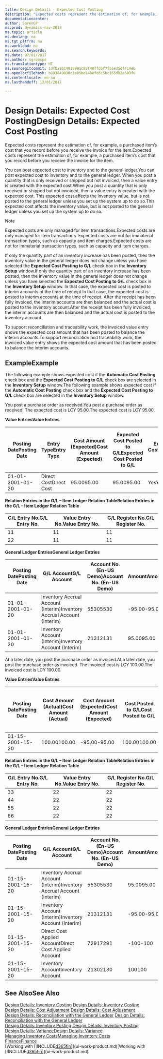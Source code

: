 ```yaml
---
title: Design Details - Expected Cost Posting
description: "Expected costs represent the estimation of, for example, a purchased item’s cost that you record before you receive the invoice for the item."
documentationcenter: 
author: SorenGP
ms.prod: dynamics-nav-2018
ms.topic: article
ms.devlang: na
ms.tgt_pltfrm: na
ms.workload: na
ms.search.keywords: 
ms.date: 07/01/2017
ms.author: sgroespe
ms.translationtype: HT
ms.sourcegitcommit: 1dfba8b14019991c95f40ffd5f7fbaed5df414eb
ms.openlocfilehash: b893849830c1e89be148efe6c5bc165d82a683f6
ms.contentlocale: en-au
ms.lasthandoff: 12/01/2017

---
```

# <a name="design-details-expected-cost-posting"></a><span data-ttu-id="09c52-103">Design Details: Expected Cost Posting</span><span class="sxs-lookup"><span data-stu-id="09c52-103">Design Details: Expected Cost Posting</span></span>
<span data-ttu-id="09c52-104">Expected costs represent the estimation of, for example, a purchased item’s cost that you record before you receive the invoice for the item.</span><span class="sxs-lookup"><span data-stu-id="09c52-104">Expected costs represent the estimation of, for example, a purchased item’s cost that you record before you receive the invoice for the item.</span></span>  

 <span data-ttu-id="09c52-105">You can post expected cost to inventory and to the general ledger.</span><span class="sxs-lookup"><span data-stu-id="09c52-105">You can post expected cost to inventory and to the general ledger.</span></span> <span data-ttu-id="09c52-106">When you post a quantity that is only received or shipped but not invoiced, then a value entry is created with the expected cost.</span><span class="sxs-lookup"><span data-stu-id="09c52-106">When you post a quantity that is only received or shipped but not invoiced, then a value entry is created with the expected cost.</span></span> <span data-ttu-id="09c52-107">This expected cost affects the inventory value, but is not posted to the general ledger unless you set up the system up to do so.</span><span class="sxs-lookup"><span data-stu-id="09c52-107">This expected cost affects the inventory value, but is not posted to the general ledger unless you set up the system up to do so.</span></span>  

> [!NOTE]  
>  <span data-ttu-id="09c52-108">Expected costs are only managed for item transactions.</span><span class="sxs-lookup"><span data-stu-id="09c52-108">Expected costs are only managed for item transactions.</span></span> <span data-ttu-id="09c52-109">Expected costs are not for immaterial transaction types, such as capacity and item charges.</span><span class="sxs-lookup"><span data-stu-id="09c52-109">Expected costs are not for immaterial transaction types, such as capacity and item charges.</span></span>  

 <span data-ttu-id="09c52-110">If only the quantity part of an inventory increase has been posted, then the inventory value in the general ledger does not change unless you have selected the **Expected Cost Posting to G/L** check box in the **Inventory Setup** window.</span><span class="sxs-lookup"><span data-stu-id="09c52-110">If only the quantity part of an inventory increase has been posted, then the inventory value in the general ledger does not change unless you have selected the **Expected Cost Posting to G/L** check box in the **Inventory Setup** window.</span></span> <span data-ttu-id="09c52-111">In that case, the expected cost is posted to interim accounts at the time of receipt.</span><span class="sxs-lookup"><span data-stu-id="09c52-111">In that case, the expected cost is posted to interim accounts at the time of receipt.</span></span> <span data-ttu-id="09c52-112">After the receipt has been fully invoiced, the interim accounts are then balanced and the actual cost is posted to the inventory account.</span><span class="sxs-lookup"><span data-stu-id="09c52-112">After the receipt has been fully invoiced, the interim accounts are then balanced and the actual cost is posted to the inventory account.</span></span>  

 <span data-ttu-id="09c52-113">To support reconciliation and traceability work, the invoiced value entry shows the expected cost amount that has been posted to balance the interim accounts.</span><span class="sxs-lookup"><span data-stu-id="09c52-113">To support reconciliation and traceability work, the invoiced value entry shows the expected cost amount that has been posted to balance the interim accounts.</span></span>  

## <a name="example"></a><span data-ttu-id="09c52-114">Example</span><span class="sxs-lookup"><span data-stu-id="09c52-114">Example</span></span>  
 <span data-ttu-id="09c52-115">The following example shows expected cost if the **Automatic Cost Posting** check box and the **Expected Cost Posting to G/L** check box are selected in the **Inventory Setup** window.</span><span class="sxs-lookup"><span data-stu-id="09c52-115">The following example shows expected cost if the **Automatic Cost Posting** check box and the **Expected Cost Posting to G/L** check box are selected in the **Inventory Setup** window.</span></span>  

 <span data-ttu-id="09c52-116">You post a purchase order as received.</span><span class="sxs-lookup"><span data-stu-id="09c52-116">You post a purchase order as received.</span></span> <span data-ttu-id="09c52-117">The expected cost is LCY 95.00.</span><span class="sxs-lookup"><span data-stu-id="09c52-117">The expected cost is LCY 95.00.</span></span>  

 <span data-ttu-id="09c52-118">**Value Entries**</span><span class="sxs-lookup"><span data-stu-id="09c52-118">**Value Entries**</span></span>  

|<span data-ttu-id="09c52-119">Posting Date</span><span class="sxs-lookup"><span data-stu-id="09c52-119">Posting Date</span></span>|<span data-ttu-id="09c52-120">Entry Type</span><span class="sxs-lookup"><span data-stu-id="09c52-120">Entry Type</span></span>|<span data-ttu-id="09c52-121">Cost Amount (Expected)</span><span class="sxs-lookup"><span data-stu-id="09c52-121">Cost Amount (Expected)</span></span>|<span data-ttu-id="09c52-122">Expected Cost Posted to G/L</span><span class="sxs-lookup"><span data-stu-id="09c52-122">Expected Cost Posted to G/L</span></span>|<span data-ttu-id="09c52-123">Expected Cost</span><span class="sxs-lookup"><span data-stu-id="09c52-123">Expected Cost</span></span>|<span data-ttu-id="09c52-124">Item Ledger Entry No.</span><span class="sxs-lookup"><span data-stu-id="09c52-124">Item Ledger Entry No.</span></span>|<span data-ttu-id="09c52-125">Entry No.</span><span class="sxs-lookup"><span data-stu-id="09c52-125">Entry No.</span></span>|  
|------------------|----------------|------------------------------|----------------------------------|-------------------|---------------------------|---------------|  
|<span data-ttu-id="09c52-126">01-01-20</span><span class="sxs-lookup"><span data-stu-id="09c52-126">01-01-20</span></span>|<span data-ttu-id="09c52-127">Direct Cost</span><span class="sxs-lookup"><span data-stu-id="09c52-127">Direct Cost</span></span>|<span data-ttu-id="09c52-128">95.00</span><span class="sxs-lookup"><span data-stu-id="09c52-128">95.00</span></span>|<span data-ttu-id="09c52-129">95.00</span><span class="sxs-lookup"><span data-stu-id="09c52-129">95.00</span></span>|<span data-ttu-id="09c52-130">Yes</span><span class="sxs-lookup"><span data-stu-id="09c52-130">Yes</span></span>|<span data-ttu-id="09c52-131">1</span><span class="sxs-lookup"><span data-stu-id="09c52-131">1</span></span>|<span data-ttu-id="09c52-132">1</span><span class="sxs-lookup"><span data-stu-id="09c52-132">1</span></span>|  

 <span data-ttu-id="09c52-133">**Relation Entries in the G/L – Item Ledger Relation Table**</span><span class="sxs-lookup"><span data-stu-id="09c52-133">**Relation Entries in the G/L – Item Ledger Relation Table**</span></span>  

|<span data-ttu-id="09c52-134">G/L Entry No.</span><span class="sxs-lookup"><span data-stu-id="09c52-134">G/L Entry No.</span></span>|<span data-ttu-id="09c52-135">Value Entry No.</span><span class="sxs-lookup"><span data-stu-id="09c52-135">Value Entry No.</span></span>|<span data-ttu-id="09c52-136">G/L Register No.</span><span class="sxs-lookup"><span data-stu-id="09c52-136">G/L Register No.</span></span>|  
|--------------------|---------------------|-----------------------|  
|<span data-ttu-id="09c52-137">1</span><span class="sxs-lookup"><span data-stu-id="09c52-137">1</span></span>|<span data-ttu-id="09c52-138">1</span><span class="sxs-lookup"><span data-stu-id="09c52-138">1</span></span>|<span data-ttu-id="09c52-139">1</span><span class="sxs-lookup"><span data-stu-id="09c52-139">1</span></span>|  
|<span data-ttu-id="09c52-140">2</span><span class="sxs-lookup"><span data-stu-id="09c52-140">2</span></span>|<span data-ttu-id="09c52-141">1</span><span class="sxs-lookup"><span data-stu-id="09c52-141">1</span></span>|<span data-ttu-id="09c52-142">1</span><span class="sxs-lookup"><span data-stu-id="09c52-142">1</span></span>|  

 <span data-ttu-id="09c52-143">**General Ledger Entries**</span><span class="sxs-lookup"><span data-stu-id="09c52-143">**General Ledger Entries**</span></span>  

|<span data-ttu-id="09c52-144">Posting Date</span><span class="sxs-lookup"><span data-stu-id="09c52-144">Posting Date</span></span>|<span data-ttu-id="09c52-145">G/L Account</span><span class="sxs-lookup"><span data-stu-id="09c52-145">G/L Account</span></span>|<span data-ttu-id="09c52-146">Account No. (En-US Demo)</span><span class="sxs-lookup"><span data-stu-id="09c52-146">Account No. (En-US Demo)</span></span>|<span data-ttu-id="09c52-147">Amount</span><span class="sxs-lookup"><span data-stu-id="09c52-147">Amount</span></span>|<span data-ttu-id="09c52-148">Entry No.</span><span class="sxs-lookup"><span data-stu-id="09c52-148">Entry No.</span></span>|  
|------------------|------------------|---------------------------------|------------|---------------|  
|<span data-ttu-id="09c52-149">01-01-20</span><span class="sxs-lookup"><span data-stu-id="09c52-149">01-01-20</span></span>|<span data-ttu-id="09c52-150">Inventory Accrual Account (Interim)</span><span class="sxs-lookup"><span data-stu-id="09c52-150">Inventory Accrual Account (Interim)</span></span>|<span data-ttu-id="09c52-151">5530</span><span class="sxs-lookup"><span data-stu-id="09c52-151">5530</span></span>|<span data-ttu-id="09c52-152">-95.00</span><span class="sxs-lookup"><span data-stu-id="09c52-152">-95.00</span></span>|<span data-ttu-id="09c52-153">2</span><span class="sxs-lookup"><span data-stu-id="09c52-153">2</span></span>|  
|<span data-ttu-id="09c52-154">01-01-20</span><span class="sxs-lookup"><span data-stu-id="09c52-154">01-01-20</span></span>|<span data-ttu-id="09c52-155">Inventory Account (Interim)</span><span class="sxs-lookup"><span data-stu-id="09c52-155">Inventory Account (Interim)</span></span>|<span data-ttu-id="09c52-156">2131</span><span class="sxs-lookup"><span data-stu-id="09c52-156">2131</span></span>|<span data-ttu-id="09c52-157">95.00</span><span class="sxs-lookup"><span data-stu-id="09c52-157">95.00</span></span>|<span data-ttu-id="09c52-158">1</span><span class="sxs-lookup"><span data-stu-id="09c52-158">1</span></span>|  

 <span data-ttu-id="09c52-159">At a later date, you post the purchase order as invoiced.</span><span class="sxs-lookup"><span data-stu-id="09c52-159">At a later date, you post the purchase order as invoiced.</span></span> <span data-ttu-id="09c52-160">The invoiced cost is LCY 100.00.</span><span class="sxs-lookup"><span data-stu-id="09c52-160">The invoiced cost is LCY 100.00.</span></span>  

 <span data-ttu-id="09c52-161">**Value Entries**</span><span class="sxs-lookup"><span data-stu-id="09c52-161">**Value Entries**</span></span>  

|<span data-ttu-id="09c52-162">Posting Date</span><span class="sxs-lookup"><span data-stu-id="09c52-162">Posting Date</span></span>|<span data-ttu-id="09c52-163">Cost Amount (Actual)</span><span class="sxs-lookup"><span data-stu-id="09c52-163">Cost Amount (Actual)</span></span>|<span data-ttu-id="09c52-164">Cost Amount (Expected)</span><span class="sxs-lookup"><span data-stu-id="09c52-164">Cost Amount (Expected)</span></span>|<span data-ttu-id="09c52-165">Cost Posted to G/L</span><span class="sxs-lookup"><span data-stu-id="09c52-165">Cost Posted to G/L</span></span>|<span data-ttu-id="09c52-166">Expected Cost</span><span class="sxs-lookup"><span data-stu-id="09c52-166">Expected Cost</span></span>|<span data-ttu-id="09c52-167">Item Ledger Entry No.</span><span class="sxs-lookup"><span data-stu-id="09c52-167">Item Ledger Entry No.</span></span>|<span data-ttu-id="09c52-168">Entry No.</span><span class="sxs-lookup"><span data-stu-id="09c52-168">Entry No.</span></span>|  
|------------------|----------------------------|------------------------------|-------------------------|-------------------|---------------------------|---------------|  
|<span data-ttu-id="09c52-169">01-15-20</span><span class="sxs-lookup"><span data-stu-id="09c52-169">01-15-20</span></span>|<span data-ttu-id="09c52-170">100.00</span><span class="sxs-lookup"><span data-stu-id="09c52-170">100.00</span></span>|<span data-ttu-id="09c52-171">-95.00</span><span class="sxs-lookup"><span data-stu-id="09c52-171">-95.00</span></span>|<span data-ttu-id="09c52-172">100.00</span><span class="sxs-lookup"><span data-stu-id="09c52-172">100.00</span></span>|<span data-ttu-id="09c52-173">No</span><span class="sxs-lookup"><span data-stu-id="09c52-173">No</span></span>|<span data-ttu-id="09c52-174">1</span><span class="sxs-lookup"><span data-stu-id="09c52-174">1</span></span>|<span data-ttu-id="09c52-175">2</span><span class="sxs-lookup"><span data-stu-id="09c52-175">2</span></span>|  

 <span data-ttu-id="09c52-176">**Relation Entries in the G/L – Item Ledger Relation Table**</span><span class="sxs-lookup"><span data-stu-id="09c52-176">**Relation Entries in the G/L – Item Ledger Relation Table**</span></span>  

|<span data-ttu-id="09c52-177">G/L Entry No.</span><span class="sxs-lookup"><span data-stu-id="09c52-177">G/L Entry No.</span></span>|<span data-ttu-id="09c52-178">Value Entry No.</span><span class="sxs-lookup"><span data-stu-id="09c52-178">Value Entry No.</span></span>|<span data-ttu-id="09c52-179">G/L Register No.</span><span class="sxs-lookup"><span data-stu-id="09c52-179">G/L Register No.</span></span>|  
|--------------------|---------------------|-----------------------|  
|<span data-ttu-id="09c52-180">3</span><span class="sxs-lookup"><span data-stu-id="09c52-180">3</span></span>|<span data-ttu-id="09c52-181">2</span><span class="sxs-lookup"><span data-stu-id="09c52-181">2</span></span>|<span data-ttu-id="09c52-182">2</span><span class="sxs-lookup"><span data-stu-id="09c52-182">2</span></span>|  
|<span data-ttu-id="09c52-183">4</span><span class="sxs-lookup"><span data-stu-id="09c52-183">4</span></span>|<span data-ttu-id="09c52-184">2</span><span class="sxs-lookup"><span data-stu-id="09c52-184">2</span></span>|<span data-ttu-id="09c52-185">2</span><span class="sxs-lookup"><span data-stu-id="09c52-185">2</span></span>|  
|<span data-ttu-id="09c52-186">5</span><span class="sxs-lookup"><span data-stu-id="09c52-186">5</span></span>|<span data-ttu-id="09c52-187">2</span><span class="sxs-lookup"><span data-stu-id="09c52-187">2</span></span>|<span data-ttu-id="09c52-188">2</span><span class="sxs-lookup"><span data-stu-id="09c52-188">2</span></span>|  
|<span data-ttu-id="09c52-189">6</span><span class="sxs-lookup"><span data-stu-id="09c52-189">6</span></span>|<span data-ttu-id="09c52-190">2</span><span class="sxs-lookup"><span data-stu-id="09c52-190">2</span></span>|<span data-ttu-id="09c52-191">2</span><span class="sxs-lookup"><span data-stu-id="09c52-191">2</span></span>|  

 <span data-ttu-id="09c52-192">**General Ledger Entries**</span><span class="sxs-lookup"><span data-stu-id="09c52-192">**General Ledger Entries**</span></span>  

|<span data-ttu-id="09c52-193">Posting Date</span><span class="sxs-lookup"><span data-stu-id="09c52-193">Posting Date</span></span>|<span data-ttu-id="09c52-194">G/L Account</span><span class="sxs-lookup"><span data-stu-id="09c52-194">G/L Account</span></span>|<span data-ttu-id="09c52-195">Account No. (En-US Demo)</span><span class="sxs-lookup"><span data-stu-id="09c52-195">Account No. (En-US Demo)</span></span>|<span data-ttu-id="09c52-196">Amount</span><span class="sxs-lookup"><span data-stu-id="09c52-196">Amount</span></span>|<span data-ttu-id="09c52-197">Entry No.</span><span class="sxs-lookup"><span data-stu-id="09c52-197">Entry No.</span></span>|  
|------------------|------------------|---------------------------------|------------|---------------|  
|<span data-ttu-id="09c52-198">01-15-20</span><span class="sxs-lookup"><span data-stu-id="09c52-198">01-15-20</span></span>|<span data-ttu-id="09c52-199">Inventory Accrual Account (Interim)</span><span class="sxs-lookup"><span data-stu-id="09c52-199">Inventory Accrual Account (Interim)</span></span>|<span data-ttu-id="09c52-200">5530</span><span class="sxs-lookup"><span data-stu-id="09c52-200">5530</span></span>|<span data-ttu-id="09c52-201">95.00</span><span class="sxs-lookup"><span data-stu-id="09c52-201">95.00</span></span>|<span data-ttu-id="09c52-202">4</span><span class="sxs-lookup"><span data-stu-id="09c52-202">4</span></span>|  
|<span data-ttu-id="09c52-203">01-15-20</span><span class="sxs-lookup"><span data-stu-id="09c52-203">01-15-20</span></span>|<span data-ttu-id="09c52-204">Inventory Account (Interim)</span><span class="sxs-lookup"><span data-stu-id="09c52-204">Inventory Account (Interim)</span></span>|<span data-ttu-id="09c52-205">2131</span><span class="sxs-lookup"><span data-stu-id="09c52-205">2131</span></span>|<span data-ttu-id="09c52-206">-95.00</span><span class="sxs-lookup"><span data-stu-id="09c52-206">-95.00</span></span>|<span data-ttu-id="09c52-207">3</span><span class="sxs-lookup"><span data-stu-id="09c52-207">3</span></span>|  
|<span data-ttu-id="09c52-208">01-15-20</span><span class="sxs-lookup"><span data-stu-id="09c52-208">01-15-20</span></span>|<span data-ttu-id="09c52-209">Direct Cost Applied Account</span><span class="sxs-lookup"><span data-stu-id="09c52-209">Direct Cost Applied Account</span></span>|<span data-ttu-id="09c52-210">7291</span><span class="sxs-lookup"><span data-stu-id="09c52-210">7291</span></span>|<span data-ttu-id="09c52-211">-100</span><span class="sxs-lookup"><span data-stu-id="09c52-211">-100</span></span>|<span data-ttu-id="09c52-212">6</span><span class="sxs-lookup"><span data-stu-id="09c52-212">6</span></span>|  
|<span data-ttu-id="09c52-213">01-15-20</span><span class="sxs-lookup"><span data-stu-id="09c52-213">01-15-20</span></span>|<span data-ttu-id="09c52-214">Inventory Account</span><span class="sxs-lookup"><span data-stu-id="09c52-214">Inventory Account</span></span>|<span data-ttu-id="09c52-215">2130</span><span class="sxs-lookup"><span data-stu-id="09c52-215">2130</span></span>|<span data-ttu-id="09c52-216">100</span><span class="sxs-lookup"><span data-stu-id="09c52-216">100</span></span>|<span data-ttu-id="09c52-217">5</span><span class="sxs-lookup"><span data-stu-id="09c52-217">5</span></span>|  

## <a name="see-also"></a><span data-ttu-id="09c52-218">See Also</span><span class="sxs-lookup"><span data-stu-id="09c52-218">See Also</span></span>
 <span data-ttu-id="09c52-219">[Design Details: Inventory Costing](design-details-inventory-costing.md) </span><span class="sxs-lookup"><span data-stu-id="09c52-219">[Design Details: Inventory Costing](design-details-inventory-costing.md) </span></span>  
 <span data-ttu-id="09c52-220">[Design Details: Cost Adjustment](design-details-cost-adjustment.md) </span><span class="sxs-lookup"><span data-stu-id="09c52-220">[Design Details: Cost Adjustment](design-details-cost-adjustment.md) </span></span>  
 <span data-ttu-id="09c52-221">[Design Details: Reconciliation with the General Ledger](design-details-reconciliation-with-the-general-ledger.md) </span><span class="sxs-lookup"><span data-stu-id="09c52-221">[Design Details: Reconciliation with the General Ledger](design-details-reconciliation-with-the-general-ledger.md) </span></span>  
 <span data-ttu-id="09c52-222">[Design Details: Inventory Posting](design-details-inventory-posting.md) </span><span class="sxs-lookup"><span data-stu-id="09c52-222">[Design Details: Inventory Posting](design-details-inventory-posting.md) </span></span>  
 [<span data-ttu-id="09c52-223">Design Details: Variance</span><span class="sxs-lookup"><span data-stu-id="09c52-223">Design Details: Variance</span></span>](design-details-variance.md)  
 [<span data-ttu-id="09c52-224">Managing Inventory Costs</span><span class="sxs-lookup"><span data-stu-id="09c52-224">Managing Inventory Costs</span></span>](finance-manage-inventory-costs.md)  
 [<span data-ttu-id="09c52-225">Finance</span><span class="sxs-lookup"><span data-stu-id="09c52-225">Finance</span></span>](finance.md)  
 <span data-ttu-id="09c52-226">[Working with [!INCLUDE[d365fin](includes/d365fin_md.md)]](ui-work-product.md)</span><span class="sxs-lookup"><span data-stu-id="09c52-226">[Working with [!INCLUDE[d365fin](includes/d365fin_md.md)]](ui-work-product.md)</span></span>

